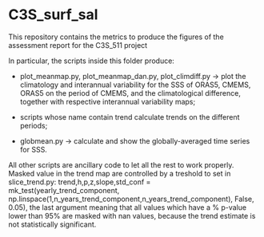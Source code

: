 # C3S_surf_sal
This repository contains the metrics to produce the figures of the assessment report for the C3S_511 project

In particular, the scripts inside this folder produce:

- plot_meanmap.py, plot_meanmap_dan.py, plot_climdiff.py -> plot the climatology and interannual variability for the SSS of ORAS5, CMEMS, ORAS5 on the period of CMEMS, and the climatological difference, together with respective interannual variability maps;

- scripts whose name contain trend calculate trends on the different periods;

- globmean.py -> calculate and show the globally-averaged time series for SSS.

All other scripts are ancillary code to let all the rest to work properly. Masked value in the trend map are controlled by a treshold to set in slice_trend.py: trend,h,p,z,slope,std_conf = mk_test(yearly_trend_component, np.linspace(1,n_years_trend_component,n_years_trend_component), False, 0.05), the last argument meaning that all values which have a % p-value lower than 95% are masked with nan values, because the trend estimate is not statistically significant.

